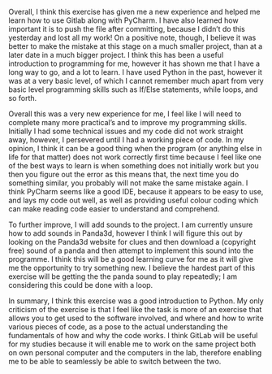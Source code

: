 Overall, I think this exercise has given me a new experience and helped me learn how to use Gitlab along with PyCharm. I have also learned how important it is to push the file after committing, because I didn’t do this yesterday and lost all my work! On a positive note, though, I believe it was better to make the mistake at this stage on a much smaller project, than at a later date in a much bigger project. I think this has been a useful introduction to programming for me, however it has shown me that I have a long way to go, and a lot to learn. I have used Python in the past, however it was at a very basic level, of which I cannot remember much apart from very basic level programming skills such as If/Else statements, while loops, and so forth.  

Overall this was a very new experience for me, I feel like I will need to complete many more practical’s and to improve my programming skills. Initially I had some technical issues and my code did not work straight away, however, I persevered until I had a working piece of code. In my opinion, I think it can be a good thing when the program (or anything else in life for that matter) does not work correctly first time because I feel like one of the best ways to learn is when something does not initially work but you then you figure out the error as this means that, the next time you do something similar, you probably will not make the same mistake again.  I think PyCharm seems like a good IDE, because it appears to be easy to use, and lays my code out well, as well as providing useful colour coding which can make reading code easier to understand and comprehend.  

To further improve, I will add sounds to the project. I am currently unsure how to add sounds in Panda3d, however I think I will figure this out by looking on the Panda3d website for clues and then download a (copyright free) sound of a panda and then attempt to implement this sound into the programme. I think this will be a good learning curve for me as it will give me the opportunity to try something new. I believe the hardest part of this exercise will be getting the the panda sound to play repeatedly; I am considering this could be done with a loop.  

In summary, I think this exercise was a good introduction to Python. My only criticism of the exercise is that  I feel like the task is more of an exercise that allows you to get used to the software involved, and where and how to write various pieces of code, as a pose to the actual understanding the fundamentals of how and why the code works. I think GitLab will be useful for my studies because it will enable me to work on the same project both on own personal computer and the computers in the lab, therefore enabling me to be able to seamlessly be able to switch between the two.    
  
